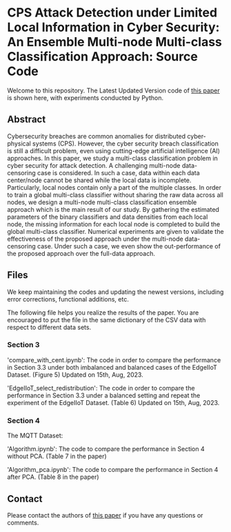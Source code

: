 # CPS Attack Detection under Limited Local Information in Cyber Security: An Ensemble Multi-node Multi-class Classification Approach: Source Code

Welcome to this repository. The Latest Updated Version code of [this paper](https://dl.acm.org/doi/abs/10.1145/3585520) is shown here, with experiments conducted by Python. 

## Abstract 
Cybersecurity breaches are common anomalies for distributed cyber-physical systems (CPS). However, the cyber security breach classification is still a difficult problem, even using cutting-edge artificial intelligence (AI) approaches. In this paper, we study a multi-class classification problem in cyber security for attack detection. A challenging multi-node data-censoring case is considered. In such a case, data within each data center/node cannot be shared while the local data is incomplete. Particularly, local nodes contain only a part of the multiple classes. In order to train a global multi-class classifier without sharing the raw data across all nodes, we design a multi-node multi-class classification ensemble approach which is the main result of our study. By gathering the estimated parameters of the binary classifiers and data densities from each local node, the missing information for each local node is completed to build the global multi-class classifier. Numerical experiments are given to validate the effectiveness of the proposed approach under the multi-node data-censoring case. Under such a case, we even show the out-performance of the proposed approach over the full-data approach.

## Files
We keep maintaining the codes and updating the newest versions, including error corrections, functional additions, etc. 

The following file helps you realize the results of the paper. You are encouraged to put the file in the same dictionary of the CSV data with respect to different data sets.

### Section 3

'compare_with_cent.ipynb': The code in order to compare the performance in Section 3.3 under both imbalanced and balanced cases of the EdgeIIoT Dataset. (Figure 5) Updated on 15th, Aug, 2023.

'EdgeIIoT_select_redistribution': The code in order to compare the performance in Section 3.3 under a balanced setting and repeat the experiment of the EdgeIIoT Dataset. (Table 6) Updated on 15th, Aug, 2023.

### Section 4

The MQTT Dataset:

'Algorithm.ipynb': The code to compare the performance in Section 4 without PCA. (Table 7 in the paper)

'Algorithm_pca.ipynb': The code to compare the performance in Section 4 after PCA. (Table 8 in the paper)

## Contact 
Please contact the authors of [this paper](https://dl.acm.org/doi/abs/10.1145/3585520) if you have any questions or comments.


